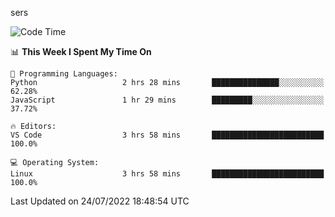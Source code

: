 sers
<!--START_SECTION:waka-->
![Code Time](http://img.shields.io/badge/Code%20Time-0%20secs-blue)

📊 **This Week I Spent My Time On** 

```text
💬 Programming Languages: 
Python                   2 hrs 28 mins       ███████████████░░░░░░░░░░   62.28% 
JavaScript               1 hr 29 mins        █████████░░░░░░░░░░░░░░░░   37.72%

🔥 Editors: 
VS Code                  3 hrs 58 mins       █████████████████████████   100.0%

💻 Operating System: 
Linux                    3 hrs 58 mins       █████████████████████████   100.0%

```


 Last Updated on 24/07/2022 18:48:54 UTC
<!--END_SECTION:waka-->
